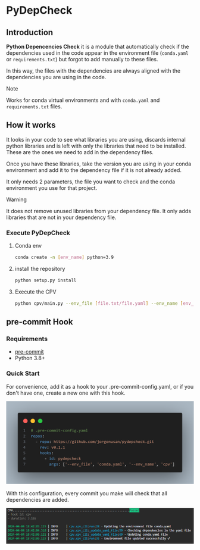 # PyDepCheck

## Introduction

**Python Depencencies Check** it is a module that automatically check if the dependencies used in the code appear in the environment file (`conda.yaml` or `requirements.txt`) but forgot to add manually to these files.

In this way, the files with the dependencies are always aligned with the dependencies you are using in the code.

> [!NOTE]
> Works for conda virtual environments and with `conda.yaml` and `requirements.txt` files.

## How it works

It looks in your code to see what libraries you are using, discards internal python libraries and is left with only the libraries that need to be installed. These are the ones we need to add in the dependency files.

Once you have these libraries, take the version you are using in your conda environment and add it to the dependency file if it is not already added.

It only needs 2 parameters, the file you want to check and the conda environment you use for that project.

> [!WARNING]
> It does not remove unused libraries from your dependency file. It only adds libraries that are not in your dependency file.

### Execute PyDepCheck

1. Conda env

   ```bash
   conda create -n [env_name] python=3.9
    ```

2. install the repository

   ```bash
   python setup.py install
   ```

3. Execute the CPV

    ```bash
    python cpv/main.py --env_file [file.txt/file.yaml] --env_name [env_name]
    ```

## pre-commit Hook

### Requirements

- [pre-commit](https://pre-commit.com/)
- Python 3.8+

### Quick Start

For convenience, add it as a hook to your .pre-commit-config.yaml, or if you don't have one, create a new one with this hook.

![Config pydepcheck hook](assets/config_hook.png)

With this configuration, every commit you make will check that all dependencies are added.

![Terminal logs](assets/terminal_hook.png)

